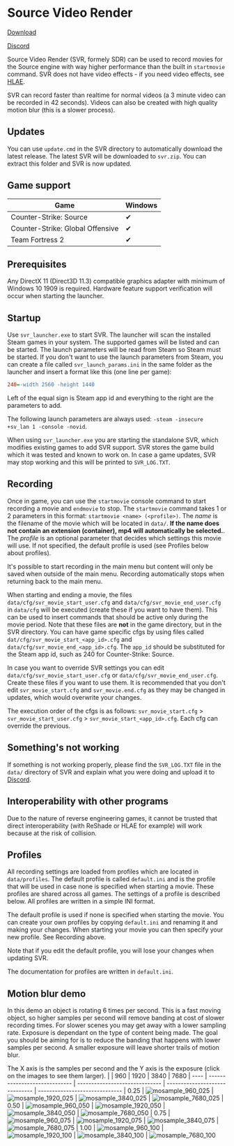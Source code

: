 # Source Video Render
[Download](https://github.com/crashfort/SourceDemoRender/releases)

[Discord](https://discord.gg/5t8D68c)

Source Video Render (SVR, formely SDR) can be used to record movies for the Source engine with way higher performance than the built in `startmovie` command. SVR does not have video effects - if you need video effects, see [HLAE](https://www.advancedfx.org/).

SVR can record faster than realtime for normal videos (a 3 minute video can be recorded in 42 seconds). Videos can also be created with high quality motion blur (this is a slower process).

## Updates
You can use `update.cmd` in the SVR directory to automatically download the latest release. The latest SVR will be downloaded to `svr.zip`. You can extract this folder and SVR is now updated.

## Game support
| Game          | Windows
| ------------- | -----------------------
| Counter-Strike: Source           | ✔
| Counter-Strike: Global Offensive | ✔
| Team Fortress 2                  | ✔

## Prerequisites
Any DirectX 11 (Direct3D 11.3) compatible graphics adapter with minimum of Windows 10 1909 is required. Hardware feature support verification will occur when starting the launcher.

## Startup
Use `svr_launcher.exe` to start SVR. The launcher will scan the installed Steam games in your system. The supported games will be listed and can be started. The launch parameters will be read from Steam so Steam must be started. If you don't want to use the launch parameters from Steam, you can create a file called `svr_launch_params.ini` in the same folder as the launcher and insert a format like this (one line per game):

```ini
240=-width 2560 -height 1440
```

Left of the equal sign is Steam app id and everything to the right are the parameters to add.

The following launch parameters are always used: ``-steam -insecure +sv_lan 1 -console -novid``.

When using `svr_launcher.exe` you are starting the standalone SVR, which modifies existing games to add SVR support. SVR stores the game build which it was tested and known to work on. In case a game updates, SVR may stop working and this will be printed to `SVR_LOG.TXT`.

## Recording
Once in game, you can use the `startmovie` console command to start recording a movie and `endmovie` to stop. The `startmovie` command takes 1 or 2 parameters in this format: `startmovie <name> (<profile>)`. The *name* is the filename of the movie which will be located in `data/`. **If the name does not contain an extension (container), mp4 will automatically be selected.**. The *profile* is an optional parameter that decides which settings this movie will use. If not specified, the default profile is used (see Profiles below about profiles).

It's possible to start recording in the main menu but content will only be saved when outside of the main menu. Recording automatically stops when returning back to the main menu.

When starting and ending a movie, the files `data/cfg/svr_movie_start_user.cfg` and `data/cfg/svr_movie_end_user.cfg` in `data/cfg` will be executed (create these if you want to have them). This can be used to insert commands that should be active only during the movie period. Note that these files are **not** in the game directory, but in the SVR directory. You can have game specific cfgs by using files called `dat/cfg/svr_movie_start_<app_id>.cfg` and `data/cfg/svr_movie_end_<app_id>.cfg`. The `app_id` should be substituted for the Steam app id, such as 240 for Counter-Strike: Source.

In case you want to override SVR settings you can edit `data/cfg/svr_movie_start_user.cfg` or `data/cfg/svr_movie_end_user.cfg`. Create these files if you want to use them. It is recommended that you don't edit `svr_movie_start.cfg` and `svr_movie.end.cfg` as they may be changed in updates, which would overwrite your changes.

The execution order of the cfgs is as follows: `svr_movie_start.cfg` > `svr_movie_start_user.cfg` > `svr_movie_start_<app_id>.cfg`. Each cfg can override the previous.

## Something's not working
If something is not working properly, please find the `SVR_LOG.TXT` file in the `data/` directory of SVR and explain what you were doing and upload it to [Discord](https://discord.gg/5t8D68c).

## Interoperability with other programs
Due to the nature of reverse engineering games, it cannot be trusted that direct interoperability (with ReShade or HLAE for example) will work because at the risk of collision.

## Profiles
All recording settings are loaded from profiles which are located in `data/profiles`. The default profile is called `default.ini` and is the profile that will be used in case none is specified when starting a movie. These profiles are shared across all games. The settings of a profile is described below. All profiles are written in a simple INI format.

The default profile is used if none is specified when starting the movie. You can create your own profiles by copying `default.ini` and renaming it and making your changes. When starting your movie you can then specify your new profile. See Recording above.

Note that if you edit the default profile, you will lose your changes when updating SVR.

The documentation for profiles are written in `default.ini`.

## Motion blur demo
In this demo an object is rotating 6 times per second. This is a fast moving object, so higher samples per second will remove banding at cost of slower recording times. For slower scenes you may get away with a lower sampling rate. Exposure is dependant on the type of content being made. The goal you should be aiming for is to reduce the banding that happens with lower samples per second. A smaller exposure will leave shorter trails of motion blur.

The X axis is the samples per second and the Y axis is the exposure (click on the images to see them larger).
|      | 960                           | 1920                           | 3840                           | 7680
| ---- | ----------------------------- | ------------------------------ | ------------------------------ | ------------------------------
| 0.25 | ![mosample_960_025](https://user-images.githubusercontent.com/3614412/134065919-991ff82e-ef79-45d7-8fd6-477f4d268580.png) | ![mosample_1920_025](https://user-images.githubusercontent.com/3614412/134065963-dc0acd84-ed73-4beb-8c55-7fa8d30973a0.png) | ![mosample_3840_025](https://user-images.githubusercontent.com/3614412/134065971-23085cbf-567c-409b-a426-a0352a2e921c.png) | ![mosample_7680_025](https://user-images.githubusercontent.com/3614412/134065978-e78c865a-f921-4743-9889-988700b0291d.png)
| 0.50 | ![mosample_960_050](https://user-images.githubusercontent.com/3614412/134065956-9b5a75d1-3c41-4dc0-b4fb-c9787c63bbeb.png) | ![mosample_1920_050](https://user-images.githubusercontent.com/3614412/134065965-bd1dba93-cd04-4c2c-880a-23907cb823a6.png) | ![mosample_3840_050](https://user-images.githubusercontent.com/3614412/134065972-24d4ce15-7528-4fdc-9ee2-509aa6cbc9fc.png) | ![mosample_7680_050](https://user-images.githubusercontent.com/3614412/134065979-2c158e36-03a2-46cb-bd5d-b461a9580eef.png)
| 0.75 | ![mosample_960_075](https://user-images.githubusercontent.com/3614412/134065958-f2f9a2ed-ac75-44e6-a23d-ff8bd845db74.png) | ![mosample_1920_075](https://user-images.githubusercontent.com/3614412/134065967-51956d12-c611-4365-85a3-d4b0841cd8b0.png) | ![mosample_3840_075](https://user-images.githubusercontent.com/3614412/134065975-290e4508-2b02-4336-8b67-310f9a8b6ef8.png) | ![mosample_7680_075](https://user-images.githubusercontent.com/3614412/134065981-4474b397-e073-465f-8e4e-776031c3994f.png)
| 1.00 | ![mosample_960_100](https://user-images.githubusercontent.com/3614412/134065959-919d64e8-29b4-4d08-96bc-6e9c323082c4.png) | ![mosample_1920_100](https://user-images.githubusercontent.com/3614412/134065969-bef4d03d-3cc2-490e-bdd2-ab17db41978f.png) | ![mosample_3840_100](https://user-images.githubusercontent.com/3614412/134065977-9ed70fba-a8af-4e67-92cc-ca02b5d7bf5a.png) | ![mosample_7680_100](https://user-images.githubusercontent.com/3614412/134065982-991ba3c1-5b1a-4aef-8f5b-b54abf68cc47.png)
